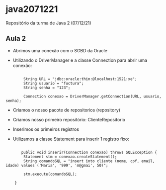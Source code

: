 # java2071221

Repositório da turma de Java 2 (07/12/21)

## Aula 2

* Abrimos uma conexão com o SGBD da Oracle

* Utilizando o DriverManager e a classe Connection para abrir uma conexão:

<pre><code>
        String URL = "jdbc:oracle:thin:@localhost:1521:xe";
		String usuario = "fuctura";
		String senha = "123";
		
		Connection conexao = DriverManager.getConnection(URL, usuario, senha);
</code></pre>

* Criamos o nosso pacote de repositorios (repository)

* Criamos nosso primeiro repositório: ClienteRepositorio

* Inserimos os primeiros registros

- Utilizamos a classe Statement para inserir 1 registro fixo:

<pre><code>
       public void inserir(Connection conexao) throws SQLException {
		Statement stm = conexao.createStatement();
		String comandoSQL = "insert into cliente (nome, cpf, email, idade) values ('Maria', '999', 'm@gmai', 50)";

		stm.execute(comandoSQL);

	}
</code></pre>